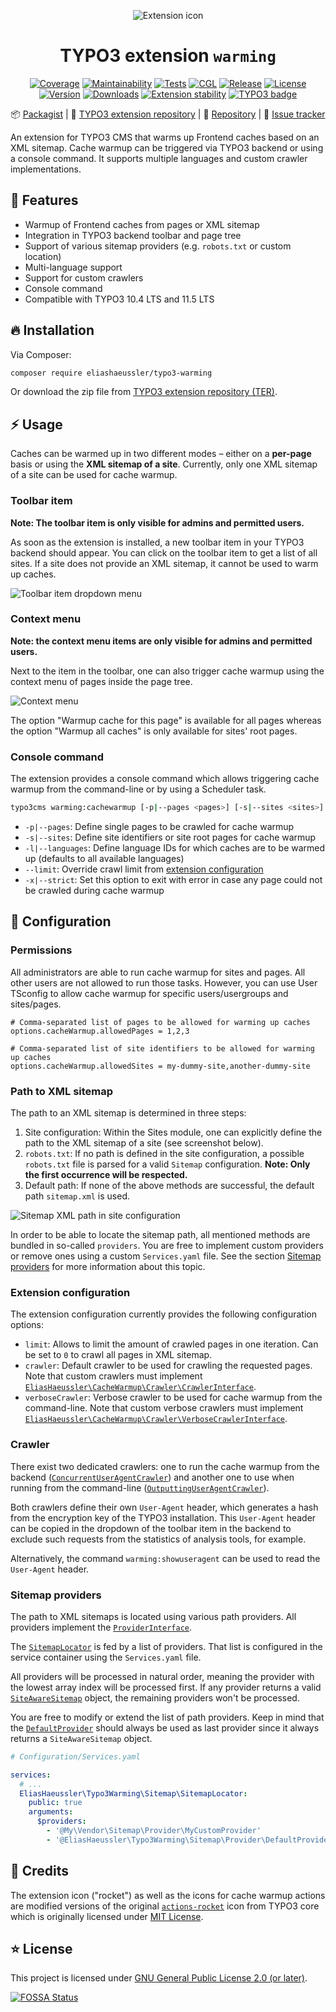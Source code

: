 <div align="center">

![Extension icon](Resources/Public/Icons/Extension.svg)

# TYPO3 extension `warming`

[![Coverage](https://codecov.io/gh/eliashaeussler/typo3-warming/branch/develop/graph/badge.svg?token=7M3UXACCKA)](https://codecov.io/gh/eliashaeussler/typo3-warming)
[![Maintainability](https://api.codeclimate.com/v1/badges/2f55fa181559fdda4cc1/maintainability)](https://codeclimate.com/github/eliashaeussler/typo3-warming/maintainability)
[![Tests](https://github.com/eliashaeussler/typo3-warming/actions/workflows/tests.yaml/badge.svg)](https://github.com/eliashaeussler/typo3-warming/actions/workflows/tests.yaml)
[![CGL](https://github.com/eliashaeussler/typo3-warming/actions/workflows/cgl.yaml/badge.svg)](https://github.com/eliashaeussler/typo3-warming/actions/workflows/cgl.yaml)
[![Release](https://github.com/eliashaeussler/typo3-warming/actions/workflows/release.yaml/badge.svg)](https://github.com/eliashaeussler/typo3-warming/actions/workflows/release.yaml)
[![License](http://poser.pugx.org/eliashaeussler/typo3-warming/license)](LICENSE.md)\
[![Version](https://shields.io/endpoint?url=https://typo3-badges.dev/badge/warming/version/shields)](https://extensions.typo3.org/extension/warming)
[![Downloads](https://shields.io/endpoint?url=https://typo3-badges.dev/badge/warming/downloads/shields)](https://extensions.typo3.org/extension/warming)
[![Extension stability](https://shields.io/endpoint?url=https://typo3-badges.dev/badge/warming/stability/shields)](https://extensions.typo3.org/extension/warming)
[![TYPO3 badge](https://shields.io/endpoint?url=https://typo3-badges.dev/badge/typo3/shields)](https://typo3.org/)

:package:&nbsp;[Packagist](https://packagist.org/packages/eliashaeussler/typo3-warming) |
:hatched_chick:&nbsp;[TYPO3 extension repository](https://extensions.typo3.org/extension/warming) |
:floppy_disk:&nbsp;[Repository](https://github.com/eliashaeussler/typo3-warming) |
:bug:&nbsp;[Issue tracker](https://github.com/eliashaeussler/typo3-warming/issues)

</div>

An extension for TYPO3 CMS that warms up Frontend caches based on an XML sitemap.
Cache warmup can be triggered via TYPO3 backend or using a console command.
It supports multiple languages and custom crawler implementations.

## :rocket: Features

* Warmup of Frontend caches from pages or XML sitemap
* Integration in TYPO3 backend toolbar and page tree
* Support of various sitemap providers (e.g. `robots.txt` or custom location)
* Multi-language support
* Support for custom crawlers
* Console command
* Compatible with TYPO3 10.4 LTS and 11.5 LTS

## :fire: Installation

Via Composer:

```bash
composer require eliashaeussler/typo3-warming
```

Or download the zip file from
[TYPO3 extension repository (TER)](https://extensions.typo3.org/extension/warming).

## :zap: Usage

Caches can be warmed up in two different modes – either on a **per-page** basis or
using the **XML sitemap of a site**. Currently, only one XML sitemap of a site can
be used for cache warmup.

### Toolbar item

**Note: The toolbar item is only visible for admins and permitted users.**

As soon as the extension is installed, a new toolbar item in your TYPO3 backend
should appear. You can click on the toolbar item to get a list of all sites. If a
site does not provide an XML sitemap, it cannot be used to warm up caches.

![Toolbar item dropdown menu](Resources/Public/Images/Documentation/toolbar-item.png)

### Context menu

**Note: the context menu items are only visible for admins and permitted users.**

Next to the item in the toolbar, one can also trigger cache warmup using the context
menu of pages inside the page tree.

![Context menu](Resources/Public/Images/Documentation/context-menu.png)

The option "Warmup cache for this page" is available for all pages whereas the option
"Warmup all caches" is only available for sites' root pages.

### Console command

The extension provides a console command which allows triggering cache warmup
from the command-line or by using a Scheduler task.

```bash
typo3cms warming:cachewarmup [-p|--pages <pages>] [-s|--sites <sites>] [-l|--languages <languages>] [--limit <limit>] [-x|--strict]
```

* `-p|--pages`: Define single pages to be crawled for cache warmup
* `-s|--sites`: Define site identifiers or site root pages for cache warmup
* `-l|--languages`: Define language IDs for which caches are to be warmed up
  (defaults to all available languages)
* `--limit`: Override crawl limit from [extension configuration](#extension-configuration)
* `-x|--strict`: Set this option to exit with error in case any page could not
  be crawled during cache warmup

## :open_file_folder: Configuration

### Permissions

All administrators are able to run cache warmup for sites and pages. All other users
are not allowed to run those tasks. However, you can use User TSconfig to allow
cache warmup for specific users/usergroups and sites/pages.

```typo3_typoscript
# Comma-separated list of pages to be allowed for warming up caches
options.cacheWarmup.allowedPages = 1,2,3

# Comma-separated list of site identifiers to be allowed for warming up caches
options.cacheWarmup.allowedSites = my-dummy-site,another-dummy-site
```

### Path to XML sitemap

The path to an XML sitemap is determined in three steps:

1. Site configuration: Within the Sites module, one can explicitly define the path
   to the XML sitemap of a site (see screenshot below).
2. `robots.txt`: If no path is defined in the site configuration, a possible
   `robots.txt` file is parsed for a valid `Sitemap` configuration. **Note: Only
   the first occurrence will be respected.**
3. Default path: If none of the above methods are successful, the default path
   `sitemap.xml` is used.

![Sitemap XML path in site configuration](Resources/Public/Images/Documentation/site-configuration.png)

In order to be able to locate the sitemap path, all mentioned methods are bundled
in so-called `providers`. You are free to implement custom providers or remove ones
using a custom `Services.yaml` file. See the section
[Sitemap providers](#sitemap-providers) for more information about this topic.

### Extension configuration

The extension configuration currently provides the following configuration options:

* `limit`: Allows to limit the amount of crawled pages in one iteration. Can be
  set to `0` to crawl all pages in XML sitemap.
* `crawler`: Default crawler to be used for crawling the requested pages. Note
  that custom crawlers must implement
  [`EliasHaeussler\CacheWarmup\Crawler\CrawlerInterface`][1].
* `verboseCrawler`: Verbose crawler to be used for cache warmup from the
  command-line. Note that custom verbose crawlers must implement
  [`EliasHaeussler\CacheWarmup\Crawler\VerboseCrawlerInterface`][2].

[1]: https://gitlab.elias-haeussler.de/eliashaeussler/cache-warmup/-/blob/master/src/Crawler/CrawlerInterface.php
[2]: https://gitlab.elias-haeussler.de/eliashaeussler/cache-warmup/-/blob/master/src/Crawler/VerboseCrawlerInterface.php

### Crawler

There exist two dedicated crawlers: one to run the cache warmup from the backend
([`ConcurrentUserAgentCrawler`](Classes/Crawler/ConcurrentUserAgentCrawler.php))
and another one to use when running from the command-line
([`OutputtingUserAgentCrawler`](Classes/Crawler/OutputtingUserAgentCrawler.php)).

Both crawlers define their own `User-Agent` header, which generates a hash from the
encryption key of the TYPO3 installation. This `User-Agent` header can be copied in
the dropdown of the toolbar item in the backend to exclude such requests from the
statistics of analysis tools, for example.

Alternatively, the command `warming:showuseragent` can be used to read the
`User-Agent` header.

### Sitemap providers

The path to XML sitemaps is located using various path providers. All providers
implement the [`ProviderInterface`](Classes/Sitemap/Provider/ProviderInterface.php).

The [`SitemapLocator`](Classes/Sitemap/SitemapLocator.php) is fed by a list of
providers. That list is configured in the service container using the `Services.yaml`
file.

All providers will be processed in natural order, meaning the provider with the
lowest array index will be processed first. If any provider returns a valid
[`SiteAwareSitemap`](Classes/Sitemap/SiteAwareSitemap.php) object, the remaining
providers won't be processed.

You are free to modify or extend the list of path providers. Keep in mind that the
[`DefaultProvider`](Classes/Sitemap/Provider/DefaultProvider.php) should always
be used as last provider since it always returns a `SiteAwareSitemap` object.

```yaml
# Configuration/Services.yaml

services:
  # ...
  EliasHaeussler\Typo3Warming\Sitemap\SitemapLocator:
    public: true
    arguments:
      $providers:
        - '@My\Vendor\Sitemap\Provider\MyCustomProvider'
        - '@EliasHaeussler\Typo3Warming\Sitemap\Provider\DefaultProvider'
```

## :gem: Credits

The extension icon ("rocket") as well as the icons for cache warmup actions are
modified versions of the original
[`actions-rocket`](https://typo3.github.io/TYPO3.Icons/icons/actions/actions-rocket.html)
icon from TYPO3 core which is originally licensed under
[MIT License](https://github.com/TYPO3/TYPO3.Icons/blob/master/LICENSE).

## :star: License

This project is licensed under [GNU General Public License 2.0 (or later)](LICENSE.md).

[![FOSSA Status](https://app.fossa.com/api/projects/git%2Bgithub.com%2Feliashaeussler%2Ftypo3-warming.svg?type=large)](https://app.fossa.com/projects/git%2Bgithub.com%2Feliashaeussler%2Ftypo3-warming?ref=badge_large)
